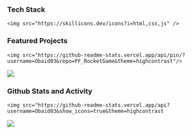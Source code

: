 ### Tech Stack
```
<img src="https://skillicons.dev/icons?i=html,css,js" />
```
<!--<img src="https://skillicons.dev/icons?i=html,css,js" height="50">-->

### Featured Projects
```
<img src="https://github-readme-stats.vercel.app/api/pin/?username=Obaid03&repo=PF_RocketGame&theme=highcontrast"/>
```
<img src="https://github-readme-stats.vercel.app/api/pin/?username=Obaid03&repo=PF_RocketGame&theme=highcontrast"/>


### Github Stats and Activity
```
<img src="https://github-readme-stats.vercel.app/api?username=Obaid03&show_icons=true&theme=highcontrast
```
<img src="https://github-readme-stats.vercel.app/api?username=Obaid03&show_icons=true&theme=highcontrast" />
